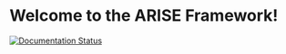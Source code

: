 # Welcome to the ARISE Framework!

[![Documentation Status](https://readthedocs.org/projects/arise-framework-documentation/badge/?version=latest)](https://arise-framework-documentation.readthedocs.io/en/latest/?badge=latest)
